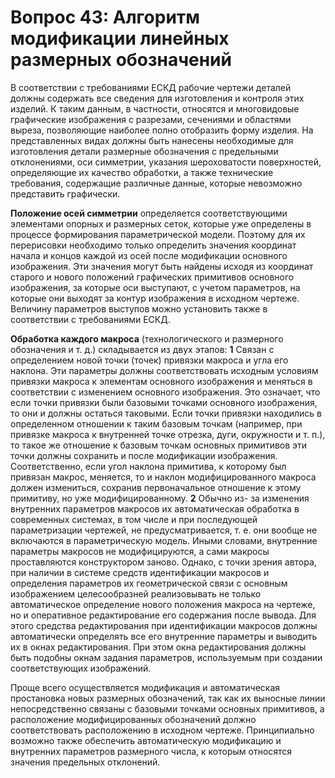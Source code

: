 # Вопрос 43: Алгоритм модификации линейных размерных обозначений

В соответствии с требованиями ЕСКД рабочие чертежи деталей должны содержать все сведения для изготовления и контроля этих изделий. К таким данным, в частности, относятся и многовидовые графические изображения с разрезами, сечениями и областями выреза, позволяющие наиболее полно отобразить форму изделия. На представленных видах должны быть нанесены необходимые для изготовления детали размерные обозначения с предельными отклонениями, оси симметрии, указания шероховатости поверхностей, определяющие их качество обработки, а также технические требования, содержащие различные данные, которые невозможно представить графически.

**Положение осей симметрии** определяется соответствующими элементами опорных и размерных сеток, которые уже определены в процессе формирования параметрической модели. Поэтому для их перерисовки необходимо только определить значения координат начала и концов каждой из осей после модификации основного изображения. Эти значения могут быть найдены исходя из координат старого и нового положений графических примитивов основного изображения, за которые оси выступают, с учетом параметров, на которые они выходят за контур изображения в исходном чертеже. Величину параметров выступов можно установить также в соответствии с требованиями ЕСКД.

**Обработка каждого макроса** (технологического и размерного обозначения и т. д.) складывается из двух этапов:
**1**
Связан с определением новой точки (точек) привязки макроса и угла его наклона. Эти параметры должны соответствовать исходным условиям привязки макроса к элементам основного изображения и меняться в соответствии с изменением основного изображения. Это означает, что если точки привязки были базовыми точками основного изображения, то они и должны остаться таковыми. Если точки привязки находились в определенном отношении к таким базовым точкам (например, при привязке макроса к внутренней точке отрезка, дуги, окружности и т. п.), то такое же отношение к базовым точкам основных примитивов эти точки должны сохранить и после модификации изображения. Соответственно, если угол наклона примитива, к которому был привязан макрос, меняется, то и наклон модифицированного макроса должен измениться, сохранив первоначальное отношение к этому примитиву, но уже модифицированному.
**2**
Обычно из- за изменения внутренних параметров макросов их автоматическая обработка в современных системах, в том числе и при последующей параметризации чертежей, не предусматривается, т. е. они вообще не включаются в параметрическую модель. Иными словами, внутренние параметры макросов не модифицируются, а сами макросы проставляются конструктором заново. Однако, с точки зрения автора, при наличии в системе средств идентификации макросов и определения параметров их геометрической связи с основным изображением целесообразней реализовывать не только автоматическое определение нового положения макроса на чертеже, но и оперативное редактирование его содержания после вывода. Для этого средства редактирования при идентификации макросов должны автоматически определять все его внутренние параметры и выводить их в окнах редактирования. При этом окна редактирования должны быть подобны окнам задания параметров, используемым при создании соответствующих изображений.

Проще всего осуществляется модификация и автоматическая простановка новых размерных обозначений, так как их выносные линии непосредственно связаны с базовыми точками основных примитивов, а расположение модифицированных обозначений должно соответствовать расположению в исходном чертеже. Принципиально возможно также обеспечить автоматическую модификацию и внутренних параметров размерного числа, к которым относятся значения предельных отклонений.
